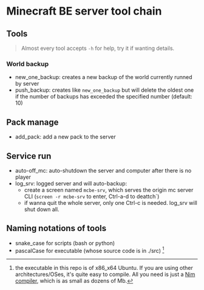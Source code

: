 # Minecraft BE server tool chain

## Tools

> Almost every tool accepts `-h` for help, try it if wanting details.


### World backup
- new_one_backup: creates a new backup of the world currently runned by server
- push_backup: creates like `new_one_backup` but will delete the oldest one if the number of backups has exceeded the specified number (default: 10)

## Pack manage
- add_pack: add a new pack to the server

## Service run
- auto-off_mc: auto-shutdown the server and computer after there is no player
- log_srv: logged server and will auto-backup:
    - create a screen named `mcbe-srv`, which serves the origin mc server CLI (`screen -r mcbe-srv` to enter, Ctrl-a-d to deattch`)
    - if wanna quit the whole server, only one Ctrl-c is needed. log_srv will shut down all.

## Naming notations of tools

- snake_case for scripts (bash or python)
- pascalCase for executable (whose source code is in ./src) [^exe]


[^exe]: the executable in this repo is of x86_x64 Ubuntu. If you are using other architectures/OSes, it's quite easy to compile. All you need is just a [Nim compiler](https://nim-lang.org/install.html), which is as small as dozens of Mb.